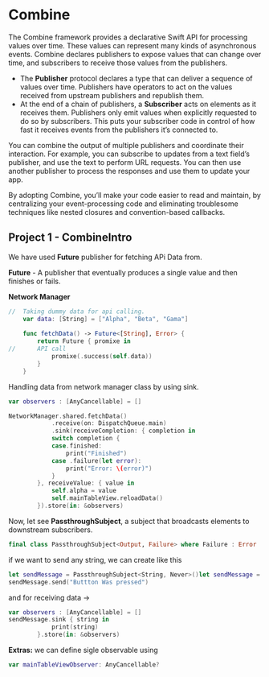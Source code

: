 # Combine

The Combine framework provides a declarative Swift API for processing values over time. These values can represent many kinds of asynchronous events. Combine declares publishers to expose values that can change over time, and subscribers to receive those values from the publishers.

+ The **Publisher** protocol declares a type that can deliver a sequence of values over time. Publishers have operators to act on the values received from upstream publishers and republish them.
+ At the end of a chain of publishers, a **Subscriber** acts on elements as it receives them. Publishers only emit values when explicitly requested to do so by subscribers. This puts your subscriber code in control of how fast it receives events from the publishers it’s connected to.

You can combine the output of multiple publishers and coordinate their interaction. For example, you can subscribe to updates from a text field’s publisher, and use the text to perform URL requests. You can then use another publisher to process the responses and use them to update your app.

By adopting Combine, you’ll make your code easier to read and maintain, by centralizing your event-processing code and eliminating troublesome techniques like nested closures and convention-based callbacks.


## Project 1 - CombineIntro

We have used **Future** publisher for fetching APi Data from.

**Future** - A publisher that eventually produces a single value and then finishes or fails.

**Network Manager**

```swift
//  Taking dummy data for api calling.
    var data: [String] = ["Alpha", "Beta", "Gama"]
    
    func fetchData() -> Future<[String], Error> {
        return Future { promixe in
//      API call 
            promixe(.success(self.data))
        }
    }
```

Handling data from network manager class by using sink.

```swift
var observers : [AnyCancellable] = []

NetworkManager.shared.fetchData()
            .receive(on: DispatchQueue.main)
            .sink(receiveCompletion: { completion in
            switch completion {    
            case.finished:
                print("Finished")
            case .failure(let error):
                print("Error: \(error)")
            }
        }, receiveValue: { value in
            self.alpha = value
            self.mainTableView.reloadData()
        }).store(in: &observers)
```

Now, let see **PassthroughSubject**, a subject that broadcasts elements to downstream subscribers.
```swift
final class PassthroughSubject<Output, Failure> where Failure : Error
```

if we want to send any string, we can create like this
```swift
let sendMessage = PassthroughSubject<String, Never>()let sendMessage = PassthroughSubject<String, Never>()
sendMessage.send("Buttton Was pressed")
```
and for receiving data ->
```swift
var observers : [AnyCancellable] = []
sendMessage.sink { string in
            print(string)
        }.store(in: &observers)
```

**Extras:** we can define sigle observable using
```swift
var mainTableViewObserver: AnyCancellable?
```
